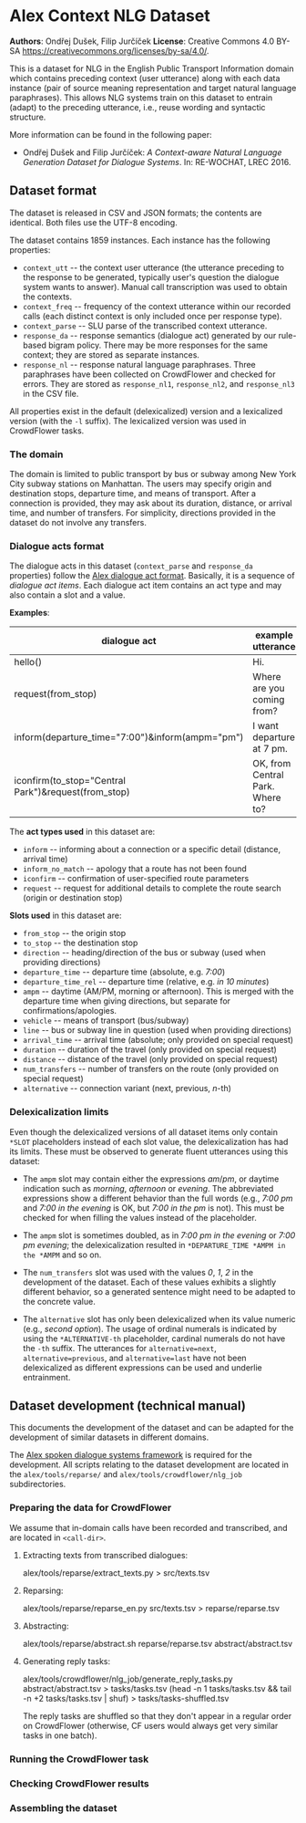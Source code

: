 
Alex Context NLG Dataset
========================

**Authors**: Ondřej Dušek, Filip Jurčíček
**License**: Creative Commons 4.0 BY-SA <https://creativecommons.org/licenses/by-sa/4.0/>.

This is a dataset for NLG in the English Public Transport Information domain which contains 
preceding context (user utterance) along with each data instance (pair of source meaning 
representation and target natural language paraphrases). This allows NLG systems train on this 
dataset to entrain (adapt) to the preceding utterance, i.e., reuse wording and syntactic structure.

More information can be found in the following paper:

* Ondřej Dušek and Filip Jurčíček: *A Context-aware Natural Language Generation Dataset for 
    Dialogue Systems*. In: RE-WOCHAT, LREC 2016.


Dataset format
--------------

The dataset is released in CSV and JSON formats; the contents are identical. Both files use the 
UTF-8 encoding.

The dataset contains 1859 instances. Each instance has the following properties:

* `context_utt` -- the context user utterance (the utterance preceding to the response to be 
    generated, typically user's question the dialogue system wants to answer). Manual call 
    transcription was used to obtain the contexts.
* `context_freq` -- frequency of the context utterance within our recorded calls (each distinct 
    context is only included once per response type).
* `context_parse` -- SLU parse of the transcribed context utterance.
* `response_da` -- response semantics (dialogue act) generated by our rule-based bigram policy. 
    There may be more responses for the same context; they are stored as separate instances.
* `response_nl` -- response natural language paraphrases. Three paraphrases have been collected on 
    CrowdFlower and checked for errors. They are stored as `response_nl1`, `response_nl2`, 
    and `response_nl3` in the CSV file.

All properties exist in the default (delexicalized) version and a lexicalized version (with the `-l`
suffix). The lexicalized version was used in CrowdFlower tasks.

### The domain ###

The domain is limited to public transport by bus or subway among New York City subway stations
on Manhattan. The users may specify origin and destination stops, departure time, and means of
transport. After a connection is provided, they may ask about its duration, distance, or arrival 
time, and number of transfers. For simplicity, directions provided in the dataset do not involve
any transfers.

### Dialogue acts format ###

The dialogue acts in this dataset (`context_parse` and `response_da` properties) follow the [Alex
dialogue act format](https://github.com/UFAL-DSG/alex/blob/master/alex/doc/ufal-dialogue-acts.rst).
Basically, it is a sequence of *dialogue act items*. Each dialogue act item contains an act type
and may also contain a slot and a value.

**Examples**:

| dialogue act                                        | example utterance                 |
| ----------------------------------------------------|-----------------------------------|
| hello()                                             | Hi.                               |
| request(from_stop)                                  | Where are you coming from?        |
| inform(departure_time="7:00")&inform(ampm="pm")     | I want departure at 7 pm.         |
| iconfirm(to_stop="Central Park")&request(from_stop) | OK, from Central Park. Where to?  |

The **act types used** in this dataset are:
* `inform` -- informing about a connection or a specific detail (distance, arrival time)
* `inform_no_match` -- apology that a route has not been found
* `iconfirm` -- confirmation of user-specified route parameters
* `request` -- request for additional details to complete the route search (origin or destination 
    stop)

**Slots used** in this dataset are:
* `from_stop` -- the origin stop
* `to_stop` -- the destination stop
* `direction` -- heading/direction of the bus or subway (used when providing directions)
* `departure_time` -- departure time (absolute, e.g. *7:00*)
* `departure_time_rel` -- departure time (relative, e.g. *in 10 minutes*)
* `ampm` -- daytime (AM/PM, morning or afternoon). This is merged with the departure time when
    giving directions, but separate for confirmations/apologies.
* `vehicle` -- means of transport (bus/subway)
* `line` -- bus or subway line in question (used when providing directions)
* `arrival_time` -- arrival time (absolute; only provided on special request)
* `duration` -- duration of the travel (only provided on special request)
* `distance` -- distance of the travel (only provided on special request)
* `num_transfers` -- number of transfers on the route (only provided on special request)
* `alternative` -- connection variant (next, previous, *n*-th)

### Delexicalization limits ###

Even though the delexicalized versions of all dataset items only contain `*SLOT` placeholders 
instead of each slot value, the delexicalization has had its limits. These must be observed to 
generate fluent utterances using this dataset:

* The `ampm` slot may contain either the expressions *am*/*pm*, or daytime indication such as 
    *morning*, *afternoon* or *evening*. The abbreviated expressions show a different behavior
    than the full words (e.g., *7:00 pm* and *7:00 in the evening* is OK, but *7:00 in the pm* 
    is not). This must be checked for when filling the values instead of the placeholder.

* The `ampm` slot is sometimes doubled, as in *7:00 pm in the evening* or *7:00 pm evening*;
    the delexicalization resulted in `*DEPARTURE_TIME *AMPM in the *AMPM` and so on.

* The `num_transfers` slot was used with the values *0*, *1*, *2* in the development of the 
    dataset. Each of these values exhibits a slightly different behavior, so a generated sentence
    might need to be adapted to the concrete value.

* The `alternative` slot has only been delexicalized when its value numeric (e.g., 
    *second option*). The usage of ordinal numerals is indicated by using the `*ALTERNATIVE-th` 
    placeholder, cardinal numerals do not have the `-th` suffix. 
    The utterances for `alternative=next`, `alternative=previous`, and `alternative=last` have 
    not been delexicalized as different expressions can be used and underlie entrainment.


Dataset development (technical manual)
--------------------------------------

This documents the development of the dataset and can be adapted for the development of similar
datasets in different domains.

The [Alex spoken dialogue systems framework](https://github.com/UFAL-DSG/alex) is required for the 
development. All scripts relating to the dataset development are located in the 
`alex/tools/reparse/` and `alex/tools/crowdflower/nlg_job` subdirectories.

### Preparing the data for CrowdFlower ###

We assume that in-domain calls have been recorded and transcribed, and are located in `<call-dir>`.

1) Extracting texts from transcribed dialogues:

    alex/tools/reparse/extract_texts.py <call-dir> > src/texts.tsv

2) Reparsing:

    alex/tools/reparse/reparse_en.py src/texts.tsv > reparse/reparse.tsv

3) Abstracting:

    alex/tools/reparse/abstract.sh reparse/reparse.tsv abstract/abstract.tsv

4) Generating reply tasks:

    alex/tools/crowdflower/nlg_job/generate_reply_tasks.py abstract/abstract.tsv > tasks/tasks.tsv
    (head -n 1 tasks/tasks.tsv && tail -n +2 tasks/tasks.tsv | shuf) > tasks/tasks-shuffled.tsv

   The reply tasks are shuffled so that they don't appear in a regular order on CrowdFlower
   (otherwise, CF users would always get very similar tasks in one batch).

### Running the CrowdFlower task ###



### Checking CrowdFlower results ###

### Assembling the dataset ###


